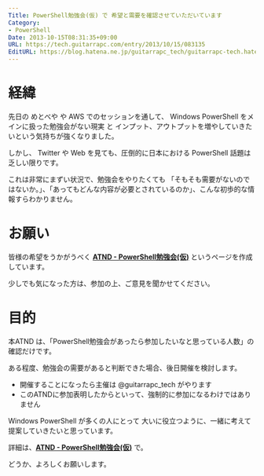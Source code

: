 ```yaml
---
Title: PowerShell勉強会(仮) で 希望と需要を確認させていただいています
Category:
- PowerShell
Date: 2013-10-15T08:31:35+09:00
URL: https://tech.guitarrapc.com/entry/2013/10/15/083135
EditURL: https://blog.hatena.ne.jp/guitarrapc_tech/guitarrapc-tech.hatenablog.com/atom/entry/11696248318758765882
---
```


# 経緯

先日の めとべや や AWS でのセッションを通して、 Windows PowerShell をメインに扱った勉強会がない現実 と インプット、アウトプットを増やしていきたいという気持ちが強くなりました。

しかし、 Twitter や Web を見ても、圧倒的に日本における PowerShell 話題は乏しい限りです。

これは非常にまずい状況で、勉強会をやりたくても 「そもそも需要がないのではないか。」、「あってもどんな内容が必要とされているのか」、こんな初歩的な情報すらわかりません。

# お願い

皆様の希望をうかがうべく **[ATND - PowerShell勉強会(仮)](http://atnd.org/events/44585)** というページを作成しています。

少しでも気になった方は、参加の上、ご意見を聞かせてください。


# 目的

本ATND は、「PowerShell勉強会があったら参加したいなと思っている人数」の確認だけです。

ある程度、勉強会の需要があると判断できた場合、後日開催を検討します。

- 開催することになったら主催は @guitarrapc_tech がやります
- このATNDに参加表明したからといって、強制的に参加になるわけではありません

Windows PowerShell が多くの人にとって 大いに役立つように、一緒に考えて提案していきたいと思っています。

詳細は、**[ATND - PowerShell勉強会(仮)](http://atnd.org/events/44585)** で。

どうか、よろしくお願いします。
